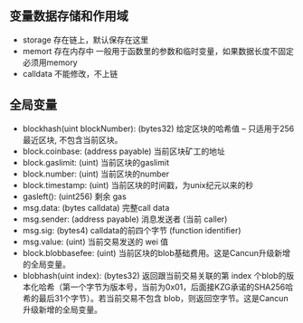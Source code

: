 ## 变量数据存储和作用域
 - storage 存在链上，默认保存在这里
 - memort 存在内存中 一般用于函数里的参数和临时变量，如果数据长度不固定必须用memory
 - calldata 不能修改，不上链




## 全局变量
- blockhash(uint blockNumber): (bytes32) 给定区块的哈希值 – 只适用于256最近区块, 不包含当前区块。
- block.coinbase: (address payable) 当前区块矿工的地址
- block.gaslimit: (uint) 当前区块的gaslimit
- block.number: (uint) 当前区块的number
- block.timestamp: (uint) 当前区块的时间戳，为unix纪元以来的秒
- gasleft(): (uint256) 剩余 gas
- msg.data: (bytes calldata) 完整call data
- msg.sender: (address payable) 消息发送者 (当前 caller)
- msg.sig: (bytes4) calldata的前四个字节 (function identifier)
- msg.value: (uint) 当前交易发送的 wei 值
- block.blobbasefee: (uint) 当前区块的blob基础费用。这是Cancun升级新增的全局变量。
- blobhash(uint index): (bytes32) 返回跟当前交易关联的第 index 个blob的版本化哈希（第一个字节为版本号，当前为0x01，后面接KZG承诺的SHA256哈希的最后31个字节）。若当前交易不包含 blob，则返回空字节。这是Cancun升级新增的全局变量。
